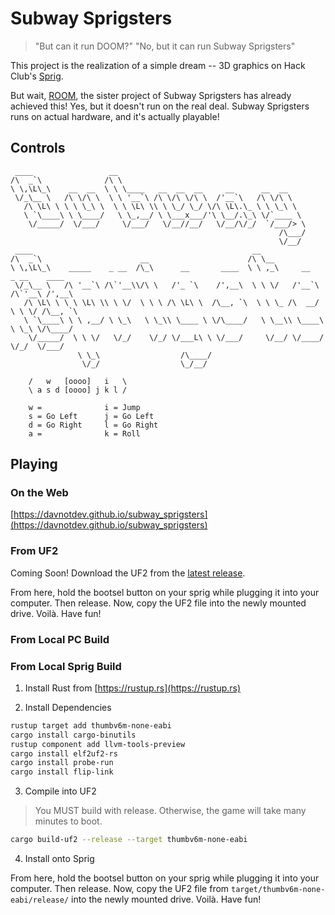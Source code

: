 # Subway Sprigsters

> "But can it run DOOM?"
> "No, but it can run Subway Sprigsters"

This project is the realization of a simple dream --
3D graphics on Hack Club's [Sprig](https://sprig.hackclub.com/).

But wait, [ROOM](https://sprig.hackclub.com/gallery/ROOM),
the sister project of Subway Sprigsters has already achieved this!
Yes, but it doesn't run on the real deal.
Subway Sprigsters runs on actual hardware, and it's actually playable!

## Controls

```
 ____                 __
/\  _`\              /\ \
\ \,\L\_\    __  __  \ \ \____   __  __  __     __      __  __
 \/_\__ \   /\ \/\ \  \ \ '__`\ /\ \/\ \/\ \  /'__`\   /\ \/\ \
   /\ \L\ \ \ \ \_\ \  \ \ \L\ \\ \ \_/ \_/ \/\ \L\.\_ \ \ \_\ \
   \ `\____\ \ \____/   \ \_,__/ \ \___x___/'\ \__/.\_\ \/`____ \
    \/_____/  \/___/     \/___/   \/__//__/   \/__/\/_/  `/___/> \
                                                            /\___/
                                                            \/__/
 ____                                                 __
/\  _`\                      __                      /\ \__
\ \,\L\_\    _____    _ __  /\_\      __       ____  \ \ ,_\     __    _ __    ____
 \/_\__ \   /\ '__`\ /\`'__\\/\ \   /'_ `\    /',__\  \ \ \/   /'__`\ /\`'__\ /',__\
   /\ \L\ \ \ \ \L\ \\ \ \/  \ \ \ /\ \L\ \  /\__, `\  \ \ \_ /\  __/ \ \ \/ /\__, `\
   \ `\____\ \ \ ,__/ \ \_\   \ \_\\ \____ \ \/\____/   \ \__\\ \____\ \ \_\ \/\____/
    \/_____/  \ \ \/   \/_/    \/_/ \/___L\ \ \/___/     \/__/ \/____/  \/_/  \/___/
               \ \_\                  /\____/
                \/_/                  \_/__/

    /   w   [oooo]   i   \
    \ a s d [oooo] j k l /

    w =              i = Jump
    s = Go Left      j = Go Left
    d = Go Right     l = Go Right
    a =              k = Roll
```

## Playing

### On the Web

[https://davnotdev.github.io/subway_sprigsters](https://davnotdev.github.io/subway_sprigsters)

### From UF2

Coming Soon!
Download the UF2 from the [latest release](https://github.com/davnotdev/subway_sprigsters/releases).

From here, hold the bootsel button on your sprig while plugging it into your computer.
Then release.
Now, copy the UF2 file into the newly mounted drive.
Voilà.
Have fun!

### From Local PC Build

### From Local Sprig Build

1. Install Rust from [https://rustup.rs](https://rustup.rs)

2. Install Dependencies

```sh
rustup target add thumbv6m-none-eabi
cargo install cargo-binutils
rustup component add llvm-tools-preview
cargo install elf2uf2-rs
cargo install probe-run
cargo install flip-link
```

3. Compile into UF2

> You MUST build with release.
> Otherwise, the game will take many minutes to boot.

```sh
cargo build-uf2 --release --target thumbv6m-none-eabi
```

4. Install onto Sprig

From here, hold the bootsel button on your sprig while plugging it into your computer.
Then release.
Now, copy the UF2 file from `target/thumbv6m-none-eabi/release/` into the newly mounted drive.
Voilà.
Have fun!
